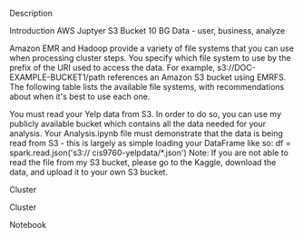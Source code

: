 Description

Introduction AWS Juptyer S3 Bucket 10 BG Data - user, business, analyze

Amazon EMR and Hadoop provide a variety of file systems that you can use when processing cluster steps. You specify which file system to use by the prefix of the URI used to access the data. For example, s3://DOC-EXAMPLE-BUCKET1/path references an Amazon S3 bucket using EMRFS. The following table lists the available file systems, with recommendations about when it's best to use each one.

You must read your Yelp data from S3. In order to do so, you can use my publicly available bucket which contains all the data needed for your analysis. Your Analysis.ipynb file must demonstrate that the data is being read from S3 - this is largely as simple loading your DataFrame like so: df = spark.read.json('s3:// cis9760-yelpdata/*.json') Note: If you are not able to read the file from my S3 bucket, please go to the Kaggle, download the data, and upload it to your own S3 bucket.

Cluster

Cluster

Notebook
